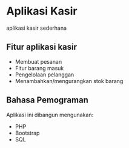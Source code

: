 # Aplikasi Kasir
 aplikasi kasir sederhana

## Fitur aplikasi kasir

- Membuat pesanan
- Fitur barang masuk
- Pengelolaan pelanggan
- Menambahkan/mengurangkan stok barang

## Bahasa Pemograman

Aplikasi ini dibangun mengunakan:

- PHP
- Bootstrap
- SQL

